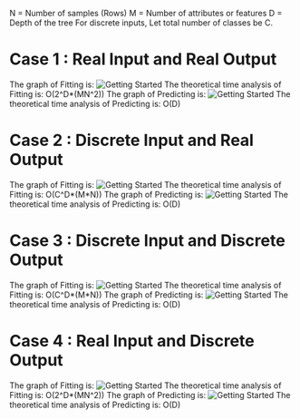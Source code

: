 N = Number of samples (Rows)
M = Number of attributes or features
D = Depth of the tree
For discrete inputs, 
Let total number of classes be C.
# Case 1 : Real Input and Real Output
The graph of Fitting is:
![Getting Started](./Images/RIRO_F.png)
The theoretical time analysis of Fitting is:
O(2^D*(MN^2))
The graph of Predicting is:
![Getting Started](./Images/RIRO_P.png)
The theoretical time analysis of Predicting is:
O(D)

# Case 2 : Discrete Input and Real Output
The graph of Fitting is:
![Getting Started](./Images/DIRO_F.png)
The theoretical time analysis of Fitting is:
O(C^D*(M*N))
The graph of Predicting is:
![Getting Started](./Images/DIRO_P.png)
The theoretical time analysis of Predicting is:
O(D)

# Case 3 : Discrete Input and Discrete Output
The graph of Fitting is:
![Getting Started](./Images/DIDO_F.png)
The theoretical time analysis of Fitting is:
O(C^D*(M*N))
The graph of Predicting is:
![Getting Started](./Images/DIDO_P.png)
The theoretical time analysis of Predicting is:
O(D)

# Case 4 : Real Input and Discrete Output
The graph of Fitting is:
![Getting Started](./Images/RIDO_F.png)
The theoretical time analysis of Fitting is:
O(2^D*(MN^2))
The graph of Predicting is:
![Getting Started](./Images/RIDO_P.png)
The theoretical time analysis of Predicting is:
O(D)

